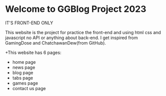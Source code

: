 # Welcome to GGBlog Project 2023

IT'S FRONT-END ONLY

This website is the project for practice the front-end and using html css and javascript no API or anything about back-end.
I get inspired from GamingDose and ChatchawanDew(from GitHub).

+This website has 6 pages:
- home page
- news page
- blog page
- tabs page
- games page
- contact us page
